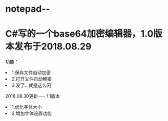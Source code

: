 # notepad--
<h1>C#写的一个base64加密编辑器，1.0版本发布于2018.08.29</h1>
<p>功能：</p>
<li>1.保存文件自动加密</li>
<li>2.打开文件自动解密</li>
<li>3.没了...就是这么闲</li>

<p>2018.08.30更新 --- 1.1版本</p>
<li>1.优化字体大小</li>
<li>2.增加字体设置功能</li>
